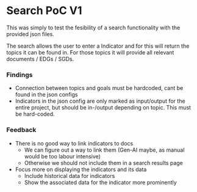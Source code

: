 
# Search PoC V1

This was simply to test the fesibility of a search functionality with the provided json files.

The search allows the user to enter a Indicator and for this will return the topics it can be found in. For those topics it will provide all relevant documents / EDGs / SGDs.

### Findings

- Connection between topics and goals must be hardcoded, cant be found in the json configs
- Indicators in the json config are only marked as input/output for the entire project, but should be in-/output depending on topic. This must be hard-coded.

### Feedback

- There is no good way to link indicators to docs
    - We can figure out a way to link them (Gen-AI maybe, as manual would be too labour intensive)
    - Otherwise we should not include them in a search results page
- Focus more on displaying the indicators and its data
    - Include historical data for indicators
    - Show the associated data for the indicator more prominently
